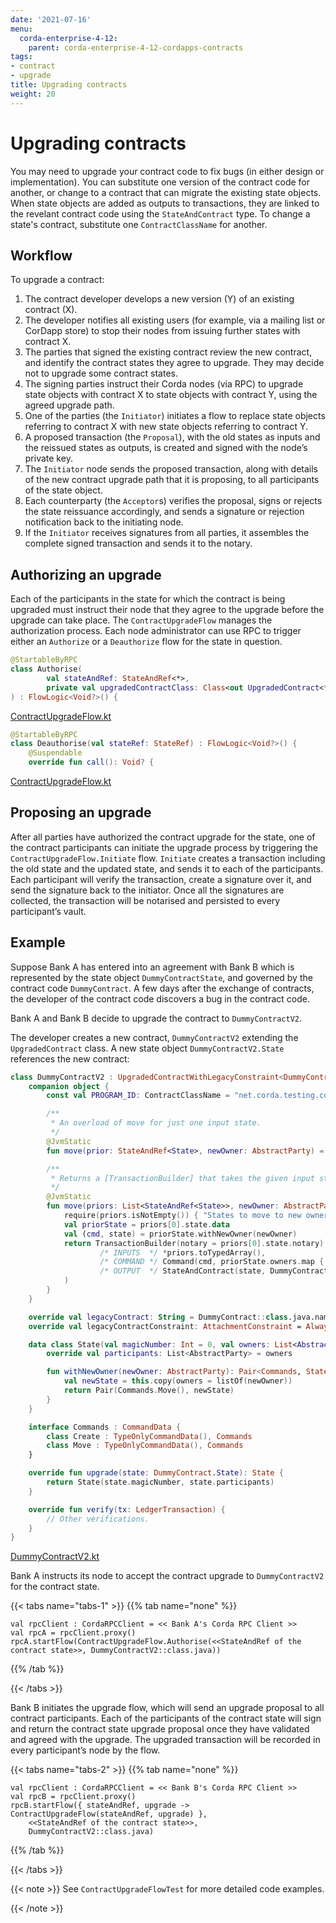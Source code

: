 ```yaml
---
date: '2021-07-16'
menu:
  corda-enterprise-4-12:
    parent: corda-enterprise-4-12-cordapps-contracts
tags:
- contract
- upgrade
title: Upgrading contracts
weight: 20
---
```





# Upgrading contracts

You may need to upgrade your contract code to fix bugs (in either
design or implementation). You can substitute one version of the contract code for another, or
change to a contract that can migrate the existing state objects. When state objects are
added as outputs to transactions, they are linked to the revelant contract code using the
`StateAndContract` type. To change a state's contract, substitute one `ContractClassName` for another.


## Workflow

To upgrade a contract:

1. The contract developer develops a new version (Y) of an existing contract (X).
2. The developer notifies all existing users (for example, via a mailing list or CorDapp store) to stop their nodes from
issuing further states with contract X.
3. The parties that signed the existing contract review the new contract, and identify the contract states they
agree to upgrade. They may decide not to upgrade some contract states.
4. The signing parties instruct their Corda nodes (via RPC) to upgrade state objects with contract X to state
objects with contract Y, using the agreed upgrade path.
5. One of the parties (the `Initiator`) initiates a flow to replace state objects referring to contract X with new
state objects referring to contract Y.
6. A proposed transaction (the `Proposal`), with the old states as inputs and the reissued states as outputs, is
created and signed with the node’s private key.
7. The `Initiator` node sends the proposed transaction, along with details of the new contract upgrade path that it
is proposing, to all participants of the state object.
8. Each counterparty (the `Acceptor`s) verifies the proposal, signs or rejects the state reissuance accordingly, and
sends a signature or rejection notification back to the initiating node.
9. If the `Initiator` receives signatures from all parties, it assembles the complete signed transaction and sends
it to the notary.


## Authorizing an upgrade

Each of the participants in the state for which the contract is being upgraded must instruct their node that
they agree to the upgrade before the upgrade can take place. The `ContractUpgradeFlow` manages the
authorization process. Each node administrator can use RPC to trigger either an `Authorize` or a `Deauthorize` flow
for the state in question.

```kotlin
@StartableByRPC
class Authorise(
        val stateAndRef: StateAndRef<*>,
        private val upgradedContractClass: Class<out UpgradedContract<*, *>>
) : FlowLogic<Void?>() {

```

[ContractUpgradeFlow.kt](https://github.com/corda/corda/blob/release/os/4.11/core/src/main/kotlin/net/corda/core/flows/ContractUpgradeFlow.kt)

```kotlin
@StartableByRPC
class Deauthorise(val stateRef: StateRef) : FlowLogic<Void?>() {
    @Suspendable
    override fun call(): Void? {

```

[ContractUpgradeFlow.kt](https://github.com/corda/corda/blob/release/os/4.11/core/src/main/kotlin/net/corda/core/flows/ContractUpgradeFlow.kt)


## Proposing an upgrade

After all parties have authorized the contract upgrade for the state, one of the contract participants can initiate the
upgrade process by triggering the `ContractUpgradeFlow.Initiate` flow. `Initiate` creates a transaction including
the old state and the updated state, and sends it to each of the participants. Each participant will verify the
transaction, create a signature over it, and send the signature back to the initiator. Once all the signatures are
collected, the transaction will be notarised and persisted to every participant’s vault.


## Example

Suppose Bank A has entered into an agreement with Bank B which is represented by the state object
`DummyContractState`, and governed by the contract code `DummyContract`. A few days after the exchange of contracts,
the developer of the contract code discovers a bug in the contract code.

Bank A and Bank B decide to upgrade the contract to `DummyContractV2`.


The developer creates a new contract, `DummyContractV2` extending the `UpgradedContract` class. A new state
object `DummyContractV2.State` references the new contract:

```kotlin
class DummyContractV2 : UpgradedContractWithLegacyConstraint<DummyContract.State, DummyContractV2.State> {
    companion object {
        const val PROGRAM_ID: ContractClassName = "net.corda.testing.contracts.DummyContractV2"

        /**
         * An overload of move for just one input state.
         */
        @JvmStatic
        fun move(prior: StateAndRef<State>, newOwner: AbstractParty) = move(listOf(prior), newOwner)

        /**
         * Returns a [TransactionBuilder] that takes the given input states and transfers them to the newOwner.
         */
        @JvmStatic
        fun move(priors: List<StateAndRef<State>>, newOwner: AbstractParty): TransactionBuilder {
            require(priors.isNotEmpty()) { "States to move to new owner must not be empty" }
            val priorState = priors[0].state.data
            val (cmd, state) = priorState.withNewOwner(newOwner)
            return TransactionBuilder(notary = priors[0].state.notary).withItems(
                    /* INPUTS  */ *priors.toTypedArray(),
                    /* COMMAND */ Command(cmd, priorState.owners.map { it.owningKey }),
                    /* OUTPUT  */ StateAndContract(state, DummyContractV2.PROGRAM_ID)
            )
        }
    }

    override val legacyContract: String = DummyContract::class.java.name
    override val legacyContractConstraint: AttachmentConstraint = AlwaysAcceptAttachmentConstraint

    data class State(val magicNumber: Int = 0, val owners: List<AbstractParty>) : ContractState {
        override val participants: List<AbstractParty> = owners

        fun withNewOwner(newOwner: AbstractParty): Pair<Commands, State> {
            val newState = this.copy(owners = listOf(newOwner))
            return Pair(Commands.Move(), newState)
        }
    }

    interface Commands : CommandData {
        class Create : TypeOnlyCommandData(), Commands
        class Move : TypeOnlyCommandData(), Commands
    }

    override fun upgrade(state: DummyContract.State): State {
        return State(state.magicNumber, state.participants)
    }

    override fun verify(tx: LedgerTransaction) {
        // Other verifications.
    }
}

```

[DummyContractV2.kt](https://github.com/corda/corda/blob/release/os/4.4/testing/test-utils/src/main/kotlin/net/corda/testing/contracts/DummyContractV2.kt)


Bank A instructs its node to accept the contract upgrade to `DummyContractV2` for the contract state.

{{< tabs name="tabs-1" >}}
{{% tab name="none" %}}
```none
val rpcClient : CordaRPCClient = << Bank A's Corda RPC Client >>
val rpcA = rpcClient.proxy()
rpcA.startFlow(ContractUpgradeFlow.Authorise(<<StateAndRef of the contract state>>, DummyContractV2::class.java))
```
{{% /tab %}}

{{< /tabs >}}


Bank B initiates the upgrade flow, which will send an upgrade proposal to all contract participants. Each of the
participants of the contract state will sign and return the contract state upgrade proposal once they have validated
and agreed with the upgrade. The upgraded transaction will be recorded in every participant’s node by the flow.

{{< tabs name="tabs-2" >}}
{{% tab name="none" %}}
```none
val rpcClient : CordaRPCClient = << Bank B's Corda RPC Client >>
val rpcB = rpcClient.proxy()
rpcB.startFlow({ stateAndRef, upgrade -> ContractUpgradeFlow(stateAndRef, upgrade) },
    <<StateAndRef of the contract state>>,
    DummyContractV2::class.java)
```
{{% /tab %}}

{{< /tabs >}}

{{< note >}}
See `ContractUpgradeFlowTest` for more detailed code examples.

{{< /note >}}
